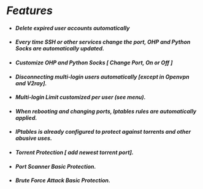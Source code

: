 

# _Features_

- #### _Delete expired user accounts automatically_
- #### _Every time SSH or other services change the port, OHP and Python Socks are automatically updated._
- #### _Customize OHP and Python Socks [ Change Port, On or Off ]_
- #### _Disconnecting multi-login users automatically [except in Openvpn and V2ray]._
- #### _Multi-login Limit customized per user (see menu)._
- #### _When rebooting and changing ports, Iptables rules are automatically applied._
- #### _IPtables is already configured to protect against torrents and other abusive uses._
- #### _Torrent Protection [ add newest torrent port]._
- #### _Port Scanner Basic Protection._
- #### _Brute Force Attack Basic Protection._
